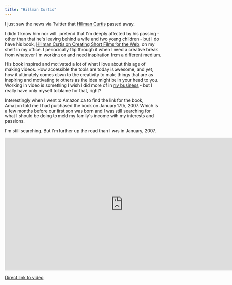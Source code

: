 ```yaml
---
title: "Hillman Curtis"
---
```

<p>I just saw the news via Twitter that <a href="http://hillmancurtis.com/">Hillman Curtis</a> passed away.</p>
<p>I didn't know him nor will I pretend that I'm deeply affected by his passing - other than that he's leaving behind a wife and two young children - but I do have his book, <a href="http://www.amazon.ca/gp/product/0321278917/ref=as_li_ss_tl?ie=UTF8&tag=farawsoclos0a-20&linkCode=as2&camp=15121&creative=390961&creativeASIN=0321278917">Hillman Curtis on Creating Short Films for the Web</a><img src="http://www.assoc-amazon.ca/e/ir?t=farawsoclos0a-20&l=as2&o=15&a=0321278917" width="1" height="1" border="0" alt="" style="border:none !important; margin:0px !important;" />, on my shelf in my office. I periodically flip through it when I need a creative break from whatever I'm working on and need inspiration from a different medium.</p>
<p>His book inspired and motivated a lot of what I love about this age of making videos. How accessible the tools are today is awesome, and yet, how it ultimately comes down to the creativity to make things that are as inspiring and motivating to others as the idea might be in your head to you. Working in video is something I wish I did more of in <a href="http://lemonproductions.ca">my business</a> - but I really have only myself to blame for that, right?</p>
<p>Interestingly when I went to Amazon.ca to find the link for the book, Amazon told me I had purchased the book on January 17th, 2007. Which is a few months before our first son was born and I was still searching for what I should be doing to meld my family's income with my interests and passions.</p>
<p>I'm still searching. But I'm further up the road than I was in January, 2007.</p>
<p><iframe src="http://player.vimeo.com/video/38130536?title=0&amp;byline=0&amp;portrait=0&amp;color=ff9933" width="760" height="428" frameborder="0" webkitAllowFullScreen mozallowfullscreen allowFullScreen></iframe></p>
<p><a href="https://vimeo.com/38130536">Direct link to video</a></p>
